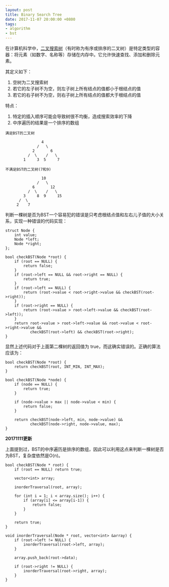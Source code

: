```yaml
---
layout: post
title: Binary Search Tree
date: 2017-11-07 20:00:00 +0800
tags:
- algorithm
- bst
---
```


在计算机科学中，[二叉搜索树](https://en.wikipedia.org/wiki/Binary_search_tree)（有时称为有序或排序的二叉树）是特定类型的容器：将元素（如数字、名称等）存储在内存中。它允许快速查找、添加和删除元素。

其定义如下：
1. 空树为二叉搜索树
2. 若它的左子树不为空，则左子树上所有结点的值都小于根结点的值
3. 若它的右子树不为空，则右子树上所有结点的值都大于根结点的值

特点：

1. 特定的插入顺序可能会导致树很不均衡，造成搜索效率的下降
2. 中序遍历的结果是一个排序的数组

```
满足BST的二叉树

                4
              /   \
            2       6
          /  \    /   \
        1     3  5     7

不满足BST的二叉树(7和9)

                10
              /   \
            6       12
          /  \    /   \
        3     8  9     15
      /  \
     2    7
```

判断一棵树是否为BST一个容易犯的错误是只考虑根结点值和左右儿子值的大小关系，实现一种错误的代码实现：

```
struct Node {
    int value;
    Node *left;
    Node *right;
};

bool checkBST(Node *root) {
    if (root == NULL) {
        return false;
    }
    if (root->left == NULL && root->right == NULL) {
        return true;
    }
    if (root->left == NULL) {
        return (root->value < root->right->value && checkBST(root->right));
    }
    if (root->right == NULL) {
        return (root->value > root->left->value && checkBST(root->left));
    }
    return root->value > root->left->value && root->value < root->right->value &&
           checkBST(root->left) && checkBST(root->right);
}
```

显然上述代码对于上面第二棵树的返回值为 true，而这确实错误的。正确的算法应该为：

```
bool checkBST(Node *root) {
    return checkBST(root, INT_MIN, INT_MAX);
}

bool checkBST(Node *node) {
    if (node == NULL) {
        return true;
    }

    if (node->value > max || node->value < min) {
        return false;
    }

    return checkBST(node->left, min, node->value) &&
           checkBST(node->right, node->value, max);
}
```

**20171111更新**

上面提到过，BST的中序遍历是排序的数组，因此可以利用这点来判断一棵树是否为BST，复杂度依然是O(n)。

```
bool checkBST(Node * root) {
    if (root == NULL) return true;

    vector<int> array;

    inorderTraversal(root, array);

    for (int i = 1; i < array.size(); i++) {
        if (array[i] <= array[i-1]) {
            return false;
        }
    }

    return true;
}

void inorderTraversal(Node * root, vector<int> &array) {
    if (root->left != NULL) {
        inorderTraversal(root->left, array);
    }

    array.push_back(root->data);

    if (root->right != NULL) {
        inorderTraversal(root->right, array);
    }
}
```
